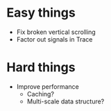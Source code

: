 # Easy things

* Fix broken vertical scrolling
* Factor out signals in Trace

# Hard things

* Improve performance
  - Caching?
  - Multi-scale data structure?

